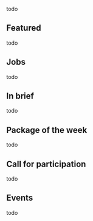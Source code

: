 <!-- 2017-09-07 -->

todo

## Featured

todo

## Jobs

todo

## In brief

todo

## Package of the week

todo

## Call for participation

todo

## Events

todo
